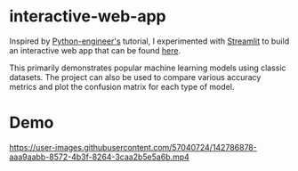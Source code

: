 # interactive-web-app
Inspired by [Python-engineer's](https://github.com/python-engineer/streamlit-demo) tutorial, I experimented with [Streamlit](https://streamlit.io/) to build an interactive web app that can be found [here](https://ml-interactive-app.herokuapp.com/). 

This primarily demonstrates popular machine learning models using classic datasets. The project can also be used to compare various accuracy metrics and plot the confusion matrix for each type of model. 

# Demo

https://user-images.githubusercontent.com/57040724/142786878-aaa9aabb-8572-4b3f-8264-3caa2b5e5a6b.mp4

